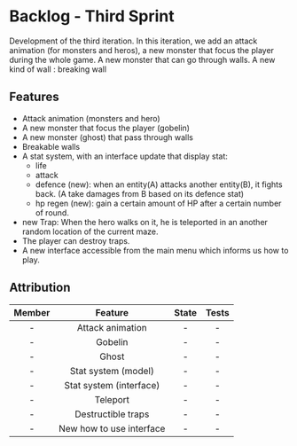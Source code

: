 # Backlog - Third Sprint

Development of the third iteration. In this iteration, we add an attack animation (for monsters and heros), a new monster
that focus the player during the whole game. A new monster that can go through walls. A new kind of wall : breaking wall

## Features

- Attack animation (monsters and hero)
- A new monster that focus the player (gobelin)
- A new monster (ghost) that pass through walls
- Breakable walls
- A stat system, with an interface update that display stat:
    - life
    - attack
    - defence (new): when an entity(A) attacks another entity(B), it fights back.
    (A take damages from B based on its defence stat)
    - hp regen (new): gain a certain amount of HP after a certain number of round.
- new Trap: When the hero walks on it, he is teleported in an another random location of the current maze.
- The player can destroy traps.
- A new interface accessible from the main menu which informs us how to play.

## Attribution

|     Member     |             Feature             | State | Tests |
|:--------------:|:-------------------------------:|:-----:|:-----:|
|      -      | Attack animation                |   -   |   -   |
|    -    | Gobelin                         |   -   |   -   |
|     -     | Ghost                           |   -   |   -   |
|    -    | Stat system (model)             |   -   |   -   |
|    -    | Stat system (interface)         |   -   |   -   |
|    -    | Teleport                        |   -   |   -   |
|     -     | Destructible traps              |   -   |   -   |
| - | New how to use interface        |   -   |   -   |

